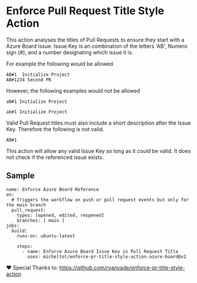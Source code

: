 # Enforce Pull Request Title Style Action

This action analyses the titles of Pull Requests to ensure they start with a Azure Board Issue.  Issue Key is an combination of the letters 'AB', Numero sign (#), and a number designating which issue it is. 

For example the following would be allowed

```
AB#1  Initialize Project
AB#1234 Second PR
```

However, the following examples would not be allowed

```
aB#1 Initialize Project
```

```
ab#1 Initialize Project
```

Valid Pull Request titles must also include a short description after the Issue Key. Therefore the following is not valid. 

```
AB#1
```

This action will allow any valid Issue Key so long as it *could* be valid. It does not check if the referenced issue exists.


## Sample

```
name: Enforce Azure Board Reference
on:
  # Triggers the workflow on push or pull request events but only for the main branch
  pull_request:
    types: [opened, edited, reopened]
    branches: [ main ]
jobs:
  build:
    runs-on: ubuntu-latest

    steps:
      - name: Enforce Azure Board Issue Key in Pull Request Title
        uses: micheltol/enforce-pr-title-style-action-azure-board@v2
```



❤️ Special Thanks to:
 https://github.com/ryanvade/enforce-pr-title-style-action
